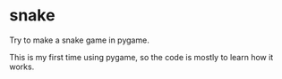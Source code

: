 # snake

Try to make a snake game in pygame.

This is my first time using pygame, so the code is mostly to learn how it works.
